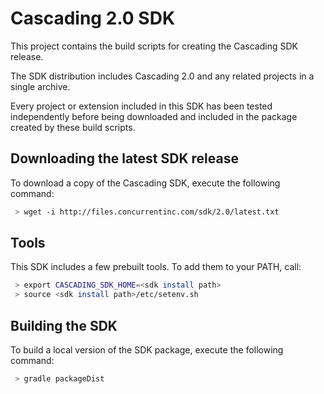 # Cascading 2.0 SDK

This project contains the build scripts for creating the Cascading SDK release.

The SDK distribution includes Cascading 2.0 and any related projects in a single archive.

Every project or extension included in this SDK has been tested independently before being downloaded and
included in the package created by these build scripts.

## Downloading the latest SDK release

To download a copy of the Cascading SDK, execute the following command:

```bash
 > wget -i http://files.concurrentinc.com/sdk/2.0/latest.txt
```

## Tools

This SDK includes a few prebuilt tools. To add them to your PATH, call:

```bash
 > export CASCADING_SDK_HOME=<sdk install path>
 > source <sdk install path>/etc/setenv.sh
```

## Building the SDK

To build a local version of the SDK package, execute the following command:

```bash
 > gradle packageDist
```